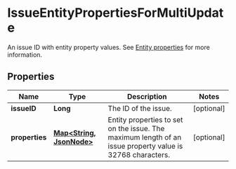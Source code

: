

# IssueEntityPropertiesForMultiUpdate

An issue ID with entity property values. See [Entity properties](https://developer.atlassian.com/cloud/jira/platform/jira-entity-properties/) for more information.

## Properties

| Name | Type | Description | Notes |
|------------ | ------------- | ------------- | -------------|
|**issueID** | **Long** | The ID of the issue. |  [optional] |
|**properties** | [**Map&lt;String, JsonNode&gt;**](JsonNode.md) | Entity properties to set on the issue. The maximum length of an issue property value is 32768 characters. |  [optional] |



